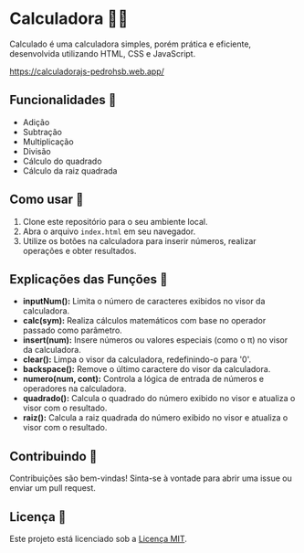 # Calculadora 🧮✨

Calculado é uma calculadora simples, porém prática e eficiente, desenvolvida utilizando HTML, CSS e JavaScript.

https://calculadorajs-pedrohsb.web.app/

## Funcionalidades 🔧

- Adição
- Subtração
- Multiplicação
- Divisão
- Cálculo do quadrado
- Cálculo da raiz quadrada

## Como usar 🚀

1. Clone este repositório para o seu ambiente local.
2. Abra o arquivo `index.html` em seu navegador.
3. Utilize os botões na calculadora para inserir números, realizar operações e obter resultados.

## Explicações das Funções 📝

- **inputNum():** Limita o número de caracteres exibidos no visor da calculadora.
- **calc(sym):** Realiza cálculos matemáticos com base no operador passado como parâmetro.
- **insert(num):** Insere números ou valores especiais (como o π) no visor da calculadora.
- **clear():** Limpa o visor da calculadora, redefinindo-o para '0'.
- **backspace():** Remove o último caractere do visor da calculadora.
- **numero(num, cont):** Controla a lógica de entrada de números e operadores na calculadora.
- **quadrado():** Calcula o quadrado do número exibido no visor e atualiza o visor com o resultado.
- **raiz():** Calcula a raiz quadrada do número exibido no visor e atualiza o visor com o resultado.

## Contribuindo 🤝

Contribuições são bem-vindas! Sinta-se à vontade para abrir uma issue ou enviar um pull request.

## Licença 📄

Este projeto está licenciado sob a [Licença MIT](https://opensource.org/licenses/MIT).
